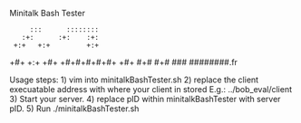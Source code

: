 Minitalk Bash Tester

         :::      ::::::::
       :+:      :+:    :+:
     +:+   +:+         +:+
   +#+   +:+       +#+
  +#+#+#+#+#+   +#+
        #+#    #+#
       ###   ########.fr



Usage steps:
	1) vim into minitalkBashTester.sh
	2) replace the client execuatable address 
		with where your client in stored
			E.g.: ../bob_eval/client
	3) Start your server.
	4) replace pID within minitalkBashTester with
		server pID.
	5) Run ./minitalkBashTester.sh
